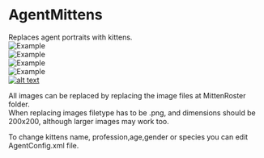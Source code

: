 # AgentMittens
Replaces agent portraits with kittens.  
![Example](https://i.imgur.com/P2ucZCF.png)  
![Example](https://i.imgur.com/2eBC619.png)  
![Example](https://i.imgur.com/ToPWvGK.png)  
![Example](https://i.imgur.com/Xa6hazu.png)  
[![alt text](https://i.imgur.com/812P61A.png "Download")](https://github.com/SecretFox/AgentMittens/releases)  
	
All images can be replaced by replacing the image files at MittenRoster folder.  
When replacing images filetype has to be .png, and dimensions should be 200x200, although larger images may work too.  

To change kittens name, profession,age,gender or species you can edit AgentConfig.xml file.

